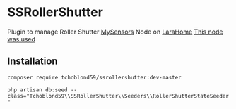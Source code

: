 
# SSRollerShutter  
  
Plugin to manage Roller Shutter [MySensors](https://www.mysensors.org/) Node  on [LaraHome](https://github.com/tchoblond59/LaraHome)
[This node was used  ](https://www.openhardware.io/view/22/Roller-Shutter-Node)

  
## Installation  
  
`composer require tchoblond59/ssrollershutter:dev-master`

`php artisan db:seed --class="Tchoblond59\\SSRollerShutter\\Seeders\\RollerShutterStateSeeder"`